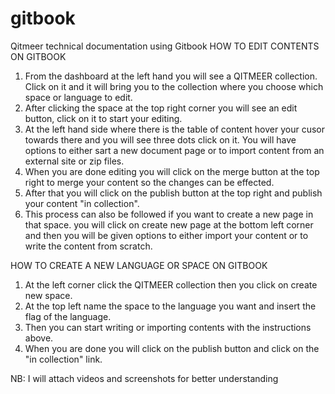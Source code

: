 # gitbook
Qitmeer technical documentation using Gitbook
HOW TO EDIT CONTENTS ON GITBOOK
1. From the dashboard at the left hand you will see a QITMEER collection. Click on it and it will bring you to the collection where you choose which space or language to edit.
2. After clicking the space at the top right corner you will see an edit button, click on it to start your editing.
3. At the left hand side where there is the table of content hover your cusor towards there and you will see three dots click on it. You will have options to either sart a new document page or to import content from an external site or zip files.
4. When you are done editing you will click on the merge button at the top right to merge your content so the changes can be effected.
5. After that you will click on the publish button at the top right and publish your content "in collection".
6. This process can also be followed if you want to create a new page in that space. you will click on create new page at the bottom left corner and then you will be given options to either import your content or to write the content from scratch.

HOW TO CREATE A NEW LANGUAGE OR SPACE ON GITBOOK
1. At the left corner click the QITMEER collection then you click on create new space.
2. At the top left name the space to the language you want and insert the flag of the language.
3. Then you can start writing or importing contents with the instructions above.
4. When you are done you will click on the publish button and click on the "in collection" link.

NB: I will attach videos and screenshots for better understanding

